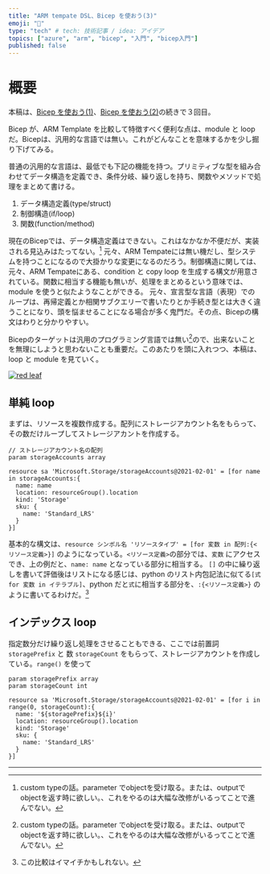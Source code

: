 ```yaml
---
title: "ARM tempate DSL、Bicep を使おう(3)"
emoji: "💪"
type: "tech" # tech: 技術記事 / idea: アイデア
topics: ["azure", "arm", "bicep", "入門", "bicep入門"]
published: false
---
```


# 概要

本稿は、[Bicep を使おう(1)](https://zenn.dev/takekazuomi/articles/bicep-getting-started)、[Bicep を使おう(2)](https://zenn.dev/takekazuomi/articles/bicep-getting-started2)の続きで３回目。

Bicep が、ARM Template を比較して特徴すべく便利な点は、module と loop だ。Bicepは、汎用的な言語では無い。これがどんなことを意味するかを少し掘り下げてみる。

普通の汎用的な言語は、最低でも下記の機能を持つ。プリミティブな型を組み合わせてデータ構造を定義でき、条件分岐、繰り返しを持ち、関数やメソッドで処理をまとめて書ける。

1. データ構造定義(type/struct)
2. 制御構造(if/loop)
3. 関数(function/method)

現在のBicepでは、データ構造定義はできない。これはなかなか不便だが、実装される見込みはたってない。[^1] 元々、ARM Tempateには無い機だし、型システムを持つことになるので大掛かりな変更になるのだろう。制御構造に関しては、元々、ARM Tempateにある、condition と copy loop を生成する構文が用意されている。関数に相当する機能も無いが、処理をまとめるという意味では、module を使うと似たようなことができる。
元々、宣言型な言語（表現）でのループは、再帰定義とか相関サブクエリーで書いたりとか手続き型とは大きく違うことになり、頭を悩ませることになる場合が多く鬼門だ。その点、Bicepの構文はわりと分かりやすい。

Bicepのターゲットは汎用のプログラミング言語では無い[^1]ので、出来ないことを無理にしようと思わないことも重要だ。このあたりを頭に入れつつ、本稿は、loop と module を見ていく。

[![red leaf](https://live.staticflickr.com/65535/49121168526_80689c0490_z.jpg)](https://www.flickr.com/photos/takekazuomi/49121168526)

## 単純 loop

まずは、リソースを複数作成する。配列にストレージアカウント名をもらって、その数だけループしてストレージアカントを作成する。

```text:loop1.bicep
// ストレージアカウント名の配列
param storageAccounts array

resource sa 'Microsoft.Storage/storageAccounts@2021-02-01' = [for name in storageAccounts:{
  name: name
  location: resourceGroup().location
  kind: 'Storage'
  sku: {
    name: 'Standard_LRS'
  }
}]
```

基本的な構文は、`resource シンボル名 'リソースタイプ' = [for 変数 in 配列:{<リソース定義>}]` のようになっている。`<リソース定義>`の部分では、`変数` にアクセスでき、上の例だと、`name: name` となっている部分に相当する。 `[]` の中に繰り返しを書いて評価後はリストになる感じは、python のリスト内包記法に似てる`[式 for 変数 in イテラブル]`、python だと`式`に相当する部分を、`:{<リソース定義>}` のように書いてるわけだ。[^2]

## インデックス loop

指定数分だけ繰り返し処理をさせることもできる、ここでは前置詞 `storagePrefix` と 数 `storageCount` をもらって、ストレージアカウントを作成している。`range()` を使って

```text:loop2.bicep
param storagePrefix array
param storageCount int

resource sa 'Microsoft.Storage/storageAccounts@2021-02-01' = [for i in range(0, storageCount):{
  name: '${storagePrefix}${i}'
  location: resourceGroup().location
  kind: 'Storage'
  sku: {
    name: 'Standard_LRS'
  }
}]
```

---
[^1]: custom typeの話。parameter でobjectを受け取る。または、outputでobjectを返す時に欲しい。[](https://github.com/Azure/bicep/issues/898)、これをやるのは大幅な改修がいるってことで進んでない。
[^2]: この比較はイマイチかもしれない。
